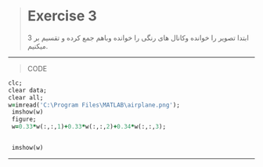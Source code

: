 > # Exercise 3
>ابتدا تصویر را خوانده وکانال های رنگی را خوانده وباهم جمع کرده و تقسیم بر 3 میکنیم.
***
>CODE

```ruby
clc;
clear data;
clear all;
w=imread('C:\Program Files\MATLAB\airplane.png');
 imshow(w)
 figure;
 w=0.33*w(:,:,1)+0.33*w(:,:,2)+0.34*w(:,:,3);


 imshow(w)
```
***


